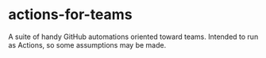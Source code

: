 # actions-for-teams

A suite of handy GitHub automations oriented toward teams. Intended to run as Actions,
so some assumptions may be made.
